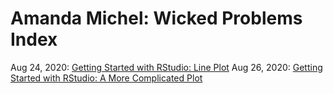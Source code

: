 # Amanda Michel: Wicked Problems Index

Aug 24, 2020: [Getting Started with RStudio: Line Plot](lineplot.md) 
Aug 26, 2020: [Getting Started with RStudio: A More Complicated Plot](complexplot.md)
